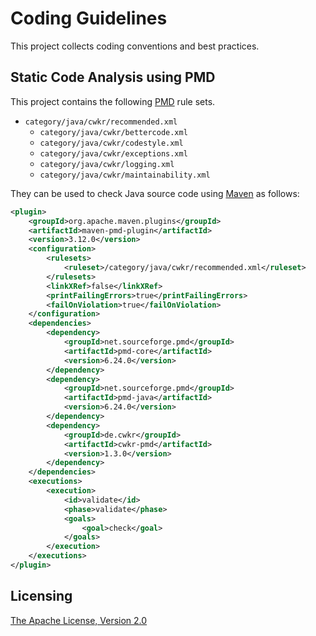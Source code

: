 # Coding Guidelines

This project collects coding conventions and best practices.


## Static Code Analysis using PMD

This project contains the following [PMD](https://pmd.github.io/) rule sets.

* `category/java/cwkr/recommended.xml`
  * `category/java/cwkr/bettercode.xml`
  * `category/java/cwkr/codestyle.xml`
  * `category/java/cwkr/exceptions.xml`
  * `category/java/cwkr/logging.xml`
  * `category/java/cwkr/maintainability.xml`

They can be used to check Java source code using [Maven](https://maven.apache.org/) as follows:

```xml
<plugin>
    <groupId>org.apache.maven.plugins</groupId>
    <artifactId>maven-pmd-plugin</artifactId>
    <version>3.12.0</version>
    <configuration>
        <rulesets>
            <ruleset>/category/java/cwkr/recommended.xml</ruleset>
        </rulesets>
        <linkXRef>false</linkXRef>
        <printFailingErrors>true</printFailingErrors>
        <failOnViolation>true</failOnViolation>
    </configuration>
    <dependencies>
        <dependency>
            <groupId>net.sourceforge.pmd</groupId>
            <artifactId>pmd-core</artifactId>
            <version>6.24.0</version>
        </dependency>
        <dependency>
            <groupId>net.sourceforge.pmd</groupId>
            <artifactId>pmd-java</artifactId>
            <version>6.24.0</version>
        </dependency>
        <dependency>
            <groupId>de.cwkr</groupId>
            <artifactId>cwkr-pmd</artifactId>
            <version>1.3.0</version>
        </dependency>
    </dependencies>
    <executions>
        <execution>
            <id>validate</id>
            <phase>validate</phase>
            <goals>
                <goal>check</goal>
            </goals>
        </execution>
    </executions>
</plugin>
```


## Licensing

[The Apache License, Version 2.0](LICENSE)
